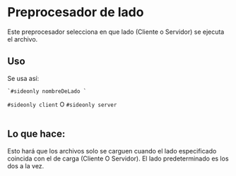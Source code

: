 # Preprocesador de lado

Este preprocesador selecciona en que lado (Cliente o Servidor) se ejecuta el archivo.

## Uso

Se usa así:

`` `#sideonly nombreDeLado ` ``

` #sideonly client ` O `#sideonly server ` <br/>  <br/>

## Lo que hace:

Esto hará que los archivos solo se carguen cuando el lado especificado coincida con el de carga (Cliente O Servidor). El lado predeterminado es los dos a la vez.
